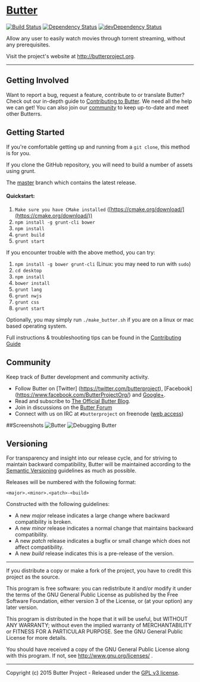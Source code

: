 # [Butter](https://github.com/butterproject/butter-desktop)

[![Build Status](https://travis-ci.org/butterproject/butter-desktop.svg?branch=master)](https://travis-ci.org/butterproject/butter-desktop)
[![Dependency Status](https://david-dm.org/butterproject/butter-desktop.svg)](https://david-dm.org/butterproject/butter-desktop)
[![devDependency Status](https://david-dm.org/butterproject/butter-desktop/dev-status.svg)](https://david-dm.org/butterproject/butter-desktop#info=devDependencies)

Allow any user to easily watch movies through torrent streaming, without any prerequisites.

Visit the project's website at <http://butterproject.org>.

***

## Getting Involved

Want to report a bug, request a feature, contribute to or translate Butter? Check out our in-depth guide to [Contributing to Butter](CONTRIBUTING.md). We need all the help we can get! You can also join our [community](README.md#community) to keep up-to-date and meet other Butterrs.

## Getting Started

If you're comfortable getting up and running from a `git clone`, this method is for you.

If you clone the GitHub repository, you will need to build a number of assets using grunt.

The [master](https://github.com/butterproject/butter-desktop) branch which contains the latest release.

#### Quickstart:

1. `Make sure you have CMake installed` ([https://cmake.org/download/](https://cmake.org/download/))
1. `npm install -g grunt-cli bower`
1. `npm install`
1. `grunt build`
1. `grunt start`

If you encounter trouble with the above method, you can try:

1. `npm install -g bower grunt-cli` (Linux: you may need to run with `sudo`)
1. `cd desktop`
1. `npm install`
1. `bower install`
1. `grunt lang`
1. `grunt nwjs`
1. `grunt css`
1. `grunt start`

Optionally, you may simply run `./make_butter.sh` if you are on a linux or mac based operating system.

Full instructions & troubleshooting tips can be found in the [Contributing Guide](CONTRIBUTING.md)

<a name="community"></a>
## Community

Keep track of Butter development and community activity.

* Follow Butter on [Twitter] (https://twitter.com/butterproject), [Facebook] (https://www.facebook.com/ButterProjectOrg/) and [Google+](https://plus.google.com/communities/111003619134556931561).
* Read and subscribe to [The Official Butter Blog](http://blog.butterproject.org).
* Join in discussions on the [Butter Forum](http://discuss.butterproject.org)
* Connect with us on IRC at `#butterproject` on freenode ([web access](http://webchat.freenode.net/?channels=butterproject))

##Screenshots
![Butter](https://cloud.githubusercontent.com/assets/8317250/10714437/b1e1dc8c-7b32-11e5-9c25-d9fbd5b2f3bd.png)
![Debugging Butter](https://cloud.githubusercontent.com/assets/8317250/10714430/add70234-7b32-11e5-9be7-1de539d865ba.png)


## Versioning

For transparency and insight into our release cycle, and for striving to maintain backward compatibility, Butter will be maintained according to the [Semantic Versioning](http://semver.org/) guidelines as much as possible.

Releases will be numbered with the following format:

`<major>.<minor>.<patch>-<build>`

Constructed with the following guidelines:

* A new *major* release indicates a large change where backward compatibility is broken.
* A new *minor* release indicates a normal change that maintains backward compatibility.
* A new *patch* release indicates a bugfix or small change which does not affect compatibility.
* A new *build* release indicates this is a pre-release of the version.


***

If you distribute a copy or make a fork of the project, you have to credit this project as the source.

This program is free software: you can redistribute it and/or modify it under the terms of the GNU General Public License as published by the Free Software Foundation, either version 3 of the License, or (at your option) any later version.

This program is distributed in the hope that it will be useful, but WITHOUT ANY WARRANTY; without even the implied warranty of MERCHANTABILITY or FITNESS FOR A PARTICULAR PURPOSE.  See the GNU General Public License for more details.

You should have received a copy of the GNU General Public License along with this program.  If not, see http://www.gnu.org/licenses/ .

***

Copyright (c) 2015 Butter Project - Released under the
[GPL v3 license](LICENSE.txt).
